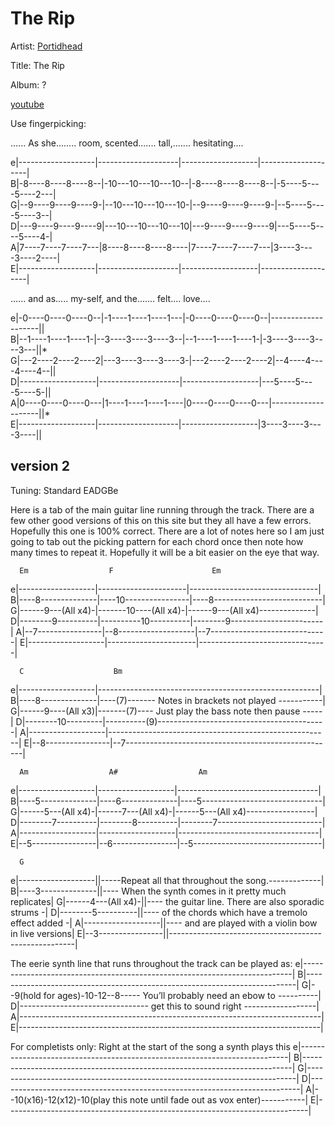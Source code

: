 # The Rip

Artist: [Portidhead](../artists.md)

Title: The Rip

Album: ?

[youtube]()

Use fingerpicking:

...... As she........ room, scented....... tall,....... hesitating....  

e|-------------------|--------------------|-------------------|--------------------|  
B|-8----8----8----8--|-10---10---10---10--|-8----8----8----8--|-5----5----5----2---|  
G|--9----9----9----9-|--10---10---10---10-|--9----9----9----9-|--5----5----5----3--|  
D|---9----9----9----9|---10---10---10---10|---9----9----9----9|---5----5----5----4-|  
A|7----7----7----7---|8----8----8----8----|7----7----7----7---|3----3----3----2----|  
E|-------------------|--------------------|-------------------|--------------------|  

...... and as..... my-self, and the....... felt....           love....  

e|-0----0----0----0--|-1----1----1----1---|-0----0----0----0--|--------------------||  
B|--1----1----1----1-|--3----3----3----3--|--1----1----1----1-|-3----3----3----3---||*  
G|---2----2----2----2|---3----3----3----3-|---2----2----2----2|--4----4----4----4--||  
D|-------------------|--------------------|-------------------|---5----5----5----5-||  
A|0----0----0----0---|1----1----1----1----|0----0----0----0---|--------------------||*  
E|-------------------|--------------------|-------------------|3----3----3----3----||  


## version 2


Tuning: Standard EADGBe

Here is a tab of the main guitar line running through the track. There are a few other good versions
of this on this site but they all have a few errors. Hopefully this one is 100% correct.
There are a lot of notes here so I am just going to tab out the picking pattern for each chord once
then note how many times to repeat it. 
Hopefully it will be a bit easier on the eye that way.

      Em                  F                      Em
e|-------------------|----------------------|--------------------------------|
B|----8--------------|----10----------------|----8---------------------------|
G|------9---(All x4)-|-------10----(All x4)-|------9---(All x4)--------------|
D|--------9----------|----------10----------|--------9-----------------------|
A|--7----------------|--8-------------------|--7-----------------------------|
E|-------------------|----------------------|--------------------------------|

      C                    Bm 
e|-------------------|-------------------------------------------------------|
B|----8--------------|----(7)------- Notes in brackets not played -----------|
G|------9----(All x3)|-------(7)---- Just play the bass note then pause -----|
D|--------10---------|----------(9)------------------------------------------|
A|-------------------|-------------------------------------------------------|
E|--8----------------|--7----------------------------------------------------|

      Am                  A#                  Am
e|-------------------|-------------------|-----------------------------------|
B|----5--------------|----6--------------|----5------------------------------|
G|------5---(All x4)-|------7---(All x4)-|------5---(All x4)-----------------|
D|--------7----------|--------8----------|--------7--------------------------|
A|-------------------|-------------------|-----------------------------------|
E|--5----------------|--6----------------|--5--------------------------------|

      G
e|-------------------||-----Repeat all that throughout the song.-------------|
B|----3--------------||---- When the synth comes in it pretty much replicates|
G|------4---(All x4)-||---- the guitar line. There are also sporadic strums -|
D|--------5----------||---- of the chords which have a tremolo effect added -|
A|-------------------||---- and are played with a violin bow in live versions|
E|--3----------------||------------------------------------------------------|

The eerie synth line that runs throughout the track can be played as:
e|---------------------------------------------------------------------------|
B|---------------------------------------------------------------------------|
G|--9(hold for ages)-10-12--8----- You’ll probably need an ebow to ----------|
D|-------------------------------- get this to sound right ------------------|
A|---------------------------------------------------------------------------|
E|---------------------------------------------------------------------------|

For completists only: Right at the start of the song a synth plays this 
e|---------------------------------------------------------------------------|
B|---------------------------------------------------------------------------|
G|---------------------------------------------------------------------------|
D|---------------------------------------------------------------------------|
A|--10(x16)-12(x12)-10(play this note until fade out as vox enter)-----------|
E|---------------------------------------------------------------------------|